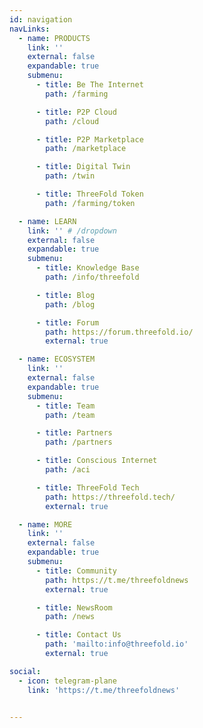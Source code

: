 ```yaml
---
id: navigation
navLinks:
  - name: PRODUCTS
    link: ''
    external: false
    expandable: true
    submenu:
      - title: Be The Internet
        path: /farming

      - title: P2P Cloud
        path: /cloud

      - title: P2P Marketplace
        path: /marketplace

      - title: Digital Twin
        path: /twin

      - title: ThreeFold Token
        path: /farming/token

  - name: LEARN
    link: '' # /dropdown
    external: false
    expandable: true
    submenu:
      - title: Knowledge Base
        path: /info/threefold

      - title: Blog
        path: /blog

      - title: Forum
        path: https://forum.threefold.io/
        external: true

  - name: ECOSYSTEM
    link: ''
    external: false
    expandable: true
    submenu:
      - title: Team
        path: /team

      - title: Partners
        path: /partners

      - title: Conscious Internet
        path: /aci

      - title: ThreeFold Tech
        path: https://threefold.tech/
        external: true

  - name: MORE
    link: ''
    external: false
    expandable: true
    submenu:
      - title: Community
        path: https://t.me/threefoldnews
        external: true

      - title: NewsRoom
        path: /news

      - title: Contact Us
        path: 'mailto:info@threefold.io'
        external: true

social:
  - icon: telegram-plane
    link: 'https://t.me/threefoldnews'

  
---
```

